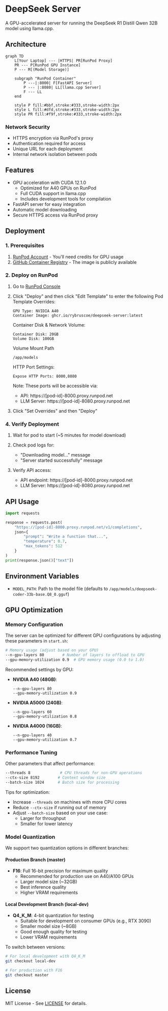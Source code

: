 # DeepSeek Server

A GPU-accelerated server for running the DeepSeek R1 Distill Qwen 32B model using llama.cpp.

## Architecture

```mermaid
graph TD
    L[Your Laptop] --- |HTTPS| PR[RunPod Proxy]
    PR --- P[RunPod GPU Instance]
    P --- M[(Model Storage)]
    
    subgraph "RunPod Container"
        P ---|:8000| F[FastAPI Server]
        P --- |:8080| LL[llama.cpp Server]
        F --- LL
    end

    style P fill:#bbf,stroke:#333,stroke-width:2px
    style L fill:#dfd,stroke:#333,stroke-width:2px
    style PR fill:#f9f,stroke:#333,stroke-width:2px
```

### Network Security
- HTTPS encryption via RunPod's proxy
- Authentication required for access
- Unique URL for each deployment
- Internal network isolation between pods

## Features

- GPU acceleration with CUDA 12.1.0
  - Optimized for A40 GPUs on RunPod
  - Full CUDA support in llama.cpp
  - Includes development tools for compilation
- FastAPI server for easy integration
- Automatic model downloading
- Secure HTTPS access via RunPod proxy

## Deployment

### 1. Prerequisites

1. [RunPod Account](https://runpod.io/) - You'll need credits for GPU usage
2. [GitHub Container Registry](https://ghcr.io) - The image is publicly available

### 2. Deploy on RunPod

1. Go to [RunPod Console](https://runpod.io/console/pods)
2. Click "Deploy" and then click "Edit Template" to enter the following Pod Template Overrides:
   ```
   GPU Type: NVIDIA A40
   Container Image: ghcr.io/rybruscoe/deepseek-server:latest
   ```

   Container Disk & Network Volume:
   ```
   Container Disk: 20GB
   Volume Disk: 100GB
   ```

   Volume Mount Path
   ```
   /app/models
   ```

   HTTP Port Settings:
    ```
    Expose HTTP Ports: 8000,8080
    ```
    Note: These ports will be accessible via:
    - API: https://[pod-id]-8000.proxy.runpod.net
    - LLM Server: https://[pod-id]-8080.proxy.runpod.net

3. Click "Set Overrides" and then "Deploy"

### 4. Verify Deployment

1. Wait for pod to start (~5 minutes for model download)
2. Check pod logs for:
   - "Downloading model..." message
   - "Server started successfully" message

3. Verify API access:
   - API endpoint: https://[pod-id]-8000.proxy.runpod.net
   - LLM Server: https://[pod-id]-8080.proxy.runpod.net

## API Usage

```python
import requests

response = requests.post(
    "https://[pod-id]-8000.proxy.runpod.net/v1/completions",
    json={
        "prompt": "Write a function that...",
        "temperature": 0.7,
        "max_tokens": 512
    }
)
print(response.json()["text"])
```

## Environment Variables

- `MODEL_PATH`: Path to the model file (defaults to `/app/models/deepseek-coder-33b-base.Q8_0.gguf`)

## GPU Optimization

### Memory Configuration

The server can be optimized for different GPU configurations by adjusting these parameters in `start.sh`:

```bash
# Memory usage (adjust based on your GPU)
--n-gpu-layers 80        # Number of layers to offload to GPU
--gpu-memory-utilization 0.9  # GPU memory usage (0.0 to 1.0)
```

Recommended settings by GPU:
- **NVIDIA A40 (48GB)**:
  ```
  --n-gpu-layers 80
  --gpu-memory-utilization 0.9
  ```
- **NVIDIA A5000 (24GB)**:
  ```
  --n-gpu-layers 60
  --gpu-memory-utilization 0.8
  ```
- **NVIDIA A4000 (16GB)**:
  ```
  --n-gpu-layers 40
  --gpu-memory-utilization 0.7
  ```

### Performance Tuning

Other parameters that affect performance:
```bash
--threads 8             # CPU threads for non-GPU operations
--ctx-size 8192        # Context window size
--batch-size 1024      # Batch size for processing
```

Tips for optimization:
- Increase `--threads` on machines with more CPU cores
- Reduce `--ctx-size` if running out of memory
- Adjust `--batch-size` based on your use case:
  - Larger for throughput
  - Smaller for lower latency

### Model Quantization

We support two quantization options in different branches:

#### Production Branch (master)
- **F16**: Full 16-bit precision for maximum quality
  - Recommended for production use on A40/A100 GPUs
  - Larger model size (~32GB)
  - Best inference quality
  - Higher VRAM requirements

#### Local Development Branch (local-dev)
- **Q4_K_M**: 4-bit quantization for testing
  - Suitable for development on consumer GPUs (e.g., RTX 3090)
  - Smaller model size (~8GB)
  - Good enough quality for testing
  - Lower VRAM requirements

To switch between versions:
```bash
# For local development with Q4_K_M
git checkout local-dev

# For production with F16
git checkout master
```

## License

MIT License - See [LICENSE](LICENSE) for details. 